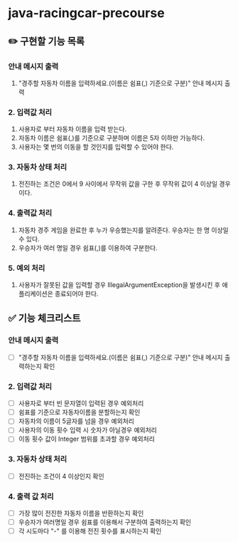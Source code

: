 # java-racingcar-precourse

## ✏️ 구현할 기능 목록
### 안내 메시지 출력 
1. "경주할 자동차 이름을 입력하세요.(이름은 쉼표(,) 기준으로 구분)" 안내 메시지 출력
### 2. 입력값 처리  
1. 사용자로 부터 자동차 이름을 입력 받는다.
2. 자동차 이름은 쉼표(,)를 기준으로 구분하며 이름은 5자 이하만 가능하다.
3. 사용자는 몇 번의 이동을 할 것인지를 입력할 수 있어야 한다.
### 3. 자동차 상태 처리
1. 전진하는 조건은 0에서 9 사이에서 무작위 값을 구한 후 무작위 값이 4 이상일 경우이다.
### 4. 출력값 처리
1. 자동차 경주 게임을 완료한 후 누가 우승했는지를 알려준다. 우승자는 한 명 이상일 수 있다.
2. 우승자가 여러 명일 경우 쉼표(,)를 이용하여 구분한다.
### 5. 예외 처리
1. 사용자가 잘못된 값을 입력할 경우 IllegalArgumentException을 발생시킨 후 애플리케이션은 종료되어야 한다.

## ✅ 기능 체크리스트
### 안내 메시지 출력 
- [ ] "경주할 자동차 이름을 입력하세요.(이름은 쉼표(,) 기준으로 구분)" 안내 메시지 출력하는지 확인

### 2. 입력값 처리  
- [ ] 사용자로 부터 빈 문자열이 입력된 경우 예외처리
- [ ] 쉼표를 기준으로 자동차이름을 분할하는지 확인
- [ ] 자동차의 이름이 5글자를 넘을 경우 예외처리
- [ ] 사용자의 이동 횟수 입력 시 숫자가 아닐경우 예외처리
- [ ] 이동 횟수 값이 Integer 범위를 초과할 경우 예외처리

### 3. 자동차 상태 처리
- [ ] 전진하는 조건이 4 이상인지 확인

### 4. 출력 값 처리 
- [ ] 가장 많이 전진한 자동차 이름을 반환하는지 확인
- [ ] 우승자가 여러명일 경우 쉼표를 이용해서 구분하여 출력하는지 확인
- [ ] 각 시도마다 "-" 를 이용해 전진 횟수를 표시하는지 확인
